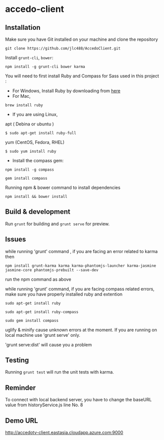 # accedo-client


## Installation

Make sure you have Git installed on your machine and clone the repository

```
git clone https://github.com/jlc488/AccedoClient.git
```

Install  `grunt-cli`, `bower`:
```
npm install -g grunt-cli bower karma
```

You will need to first install Ruby and Compass for Sass used in this project :
- For Windows, Install Ruby by downloading from [here](http://rubyinstaller.org/downloads/)
- For Mac,
```
brew install ruby
```

- If you are using Linux,

apt ( Debina or ubuntu )
```
$ sudo apt-get install ruby-full
```
yum (CentOS, Fedora, RHEL)
```
$ sudo yum install ruby
```

- Install the compass gem:
```
npm install -g compass
```
```
gem install compass
```

Running npm & bower command to install dependencies
```
npm install && bower install
```

## Build & development

Run `grunt` for building and `grunt serve` for preview.


## Issues

while running 'grunt' command , if you are facing an error related to karma then

```
npm install grunt-karma karma karma-phantomjs-launcher karma-jasmine jasmine-core phantomjs-prebuilt --save-dev
```
run the npm command as above

while running 'grunt' command, if you are facing compass related errors, make sure you have properly installed ruby and extention

```
sudo apt-get install ruby

sudo apt-get install ruby-compass

sudo gem install compass
```

uglify & minify cause unknown errors at the moment. If you are running on local machine use 'grunt serve' only.

'grunt serve:dist' will cause you a problem

## Testing

Running `grunt test` will run the unit tests with karma.

## Reminder

To connect with local backend server, you have to change the baseURL value from historyService.js line No. 8

## Demo URL

http://accedotv-client.eastasia.cloudapp.azure.com:9000
